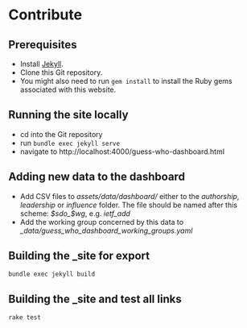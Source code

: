 # Contribute

## Prerequisites

* Install [Jekyll](https://jekyllrb.com/docs/installation/).
* Clone this Git repository.
* You might also need to run `gem install` to install the Ruby gems
  associated with this website.

## Running the site locally

* cd into the Git repository
* run `bundle exec jekyll serve`
* navigate to http://localhost:4000/guess-who-dashboard.html

## Adding new data to the dashboard

- Add CSV files to *assets/data/dashboard/* either to the *authorship*,
  *leadership* or *influence* folder. The file should be named after
  this scheme: *$sdo_$wg*, e.g. *ietf_add*
- Add the working group concerned by this data to *_data/guess_who_dashboard_working_groups.yaml*

## Building the _site for export

`bundle exec jekyll build`

## Building the _site and test all links

`rake test`
